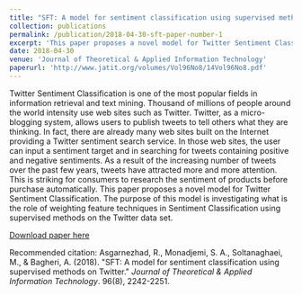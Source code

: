 ```yaml
---
title: "SFT: A model for sentiment classification using supervised methods on Twitter"
collection: publications
permalink: /publication/2018-04-30-sft-paper-number-1
excerpt: 'This paper proposes a novel model for Twitter Sentiment Classification.'
date: 2018-04-30
venue: 'Journal of Theoretical & Applied Information Technology'
paperurl: 'http://www.jatit.org/volumes/Vol96No8/14Vol96No8.pdf'
---
```

Twitter Sentiment Classification is one of the most popular fields in information retrieval and text mining. Thousand of millions of people around the world intensity use web sites such as Twitter. Twitter, as a micro-blogging system, allows users to publish tweets to tell others what they are thinking. In fact, there are already many web sites built on the Internet providing a Twitter sentiment search service. In those web sites, the user can input a sentiment target and in searching for tweets containing positive and negative sentiments. As a result of the increasing number of tweets over the past few years, tweets have attracted more and more attention. This is striking for consumers to research the sentiment of products before purchase automatically. This paper proposes a novel model for Twitter Sentiment Classification. The purpose of this model is investigating what is the role of weighting feature techniques in Sentiment Classification using supervised methods on the Twitter data set.

[Download paper here](http://www.jatit.org/volumes/Vol96No8/14Vol96No8.pdf)

Recommended citation: Asgarnezhad, R., Monadjemi, S. A., Soltanaghaei, M., & Bagheri, A. (2018). &quot;SFT: A model for sentiment classification using supervised methods on Twitter.&quot; <i>Journal of Theoretical & Applied Information Technology</i>. 96(8), 2242-2251.
